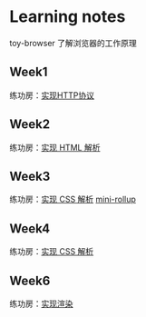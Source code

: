 # Learning notes

toy-browser 了解浏览器的工作原理

## Week1
练功房：[实现HTTP协议](./toy-browser/week-01-http.md)

## Week2
练功房：[实现 HTML 解析](./toy-browser/week-02-html.md)

## Week3
练功房：[实现 CSS 解析](./toy-browser/week-03-css.md)
[mini-rollup](./week03-mini-rollup/mini-rollup.md)

## Week4
练功房：[实现 CSS 解析](./toy-browser/week-04.md)

## Week6
练功房：[实现渲染](./toy-browser/week-06.md)